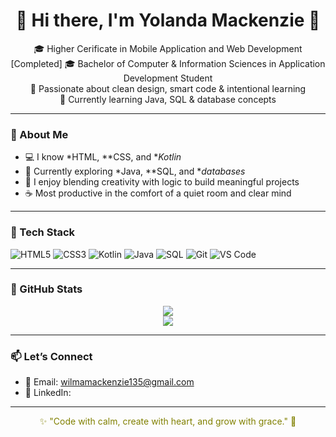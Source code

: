<h1 align="center">🌿 Hi there, I'm Yolanda Mackenzie 🍯</h1>

<p align="center">
🎓 Higher Cerificate in Mobile Application and Web Development [Completed]
🎓 Bachelor of Computer & Information Sciences in Application Development Student <br>
💛 Passionate about clean design, smart code & intentional learning <br>
🌱 Currently learning Java, SQL & database concepts
</p>

---

### 🤎 About Me

- 💻 I know *HTML, **CSS, and **Kotlin*
- 🧠 Currently exploring *Java, **SQL, and **databases*
- 🌼 I enjoy blending creativity with logic to build meaningful projects
- ☕ Most productive in the comfort of a quiet room and clear mind

---

### 🍯 Tech Stack

![HTML5](https://img.shields.io/badge/HTML5-olive?style=flat&logo=html5&logoColor=white)
![CSS3](https://img.shields.io/badge/CSS3-butter?style=flat&logo=css3&logoColor=white)
![Kotlin](https://img.shields.io/badge/Kotlin-brown?style=flat&logo=kotlin&logoColor=white)
![Java](https://img.shields.io/badge/Java-6E6E30?style=flat&logo=java&logoColor=white)
![SQL](https://img.shields.io/badge/SQL-A0522D?style=flat&logo=postgresql&logoColor=white)
![Git](https://img.shields.io/badge/Git-808000?style=flat&logo=git&logoColor=white)
![VS Code](https://img.shields.io/badge/VSCode-D2B48C?style=flat&logo=visual-studio-code)

---

### 🌿 GitHub Stats

<p align="center">
  <img src="https://github-readme-stats.vercel.app/api?username=St10453138-YolandaMackenzie&show_icons=true&theme=gruvbox_light&hide_border=true" />
  <br>
  <img src="https://github-readme-stats.vercel.app/api/top-langs/?username=St10453138-YolandaMackenzie&layout=compact&theme=gruvbox_light&hide_border=true" />
</p>

---

### 📫 Let’s Connect

- 📧 Email: wilmamackenzie135@gmail.com  
- 💼 LinkedIn: 

---

<p align="center" style="color: olive;">
✨ "Code with calm, create with heart, and grow with grace." 🌾
</p>


